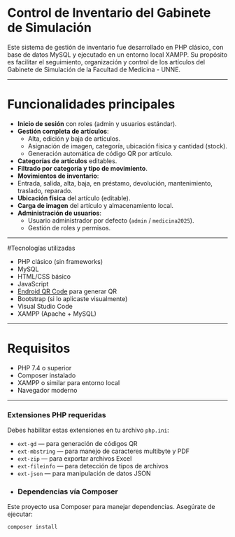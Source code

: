 #  Control de Inventario del Gabinete de Simulación

Este sistema de gestión de inventario fue desarrollado en PHP clásico, con base de datos MySQL y ejecutado en un entorno local XAMPP. Su propósito es facilitar el seguimiento, organización y control de los artículos del Gabinete de Simulación de la Facultad de Medicina - UNNE.

---

# Funcionalidades principales

-  **Inicio de sesión** con roles (admin y usuarios estándar).
- **Gestión completa de artículos**:
  - Alta, edición y baja de artículos.
  - Asignación de imagen, categoría, ubicación física y cantidad (stock).
  - Generación automática de código QR por artículo.
- **Categorías de artículos** editables.
- **Filtrado por categoría y tipo de movimiento**.
-  **Movimientos de inventario**:
  - Entrada, salida, alta, baja, en préstamo, devolución, mantenimiento, traslado, reparado.
- **Ubicación física** del artículo (editable).
-  **Carga de imagen** del artículo y almacenamiento local.
- **Administración de usuarios**:
  - Usuario administrador por defecto (`admin` / `medicina2025`).
  - Gestión de roles y permisos.

---

#Tecnologías utilizadas

- PHP clásico (sin frameworks)
- MySQL
- HTML/CSS básico
- JavaScript
- [Endroid QR Code](https://github.com/endroid/qr-code) para generar QR
- Bootstrap (si lo aplicaste visualmente)
- Visual Studio Code
- XAMPP (Apache + MySQL)

---

# Requisitos

- PHP 7.4 o superior
- Composer instalado
- XAMPP o similar para entorno local
- Navegador moderno

---
### Extensiones PHP requeridas

Debes habilitar estas extensiones en tu archivo `php.ini`:

- `ext-gd` — para generación de códigos QR
- `ext-mbstring` — para manejo de caracteres multibyte y PDF
- `ext-zip` — para exportar archivos Excel
- `ext-fileinfo` — para detección de tipos de archivos
- `ext-json` — para manipulación de datos JSON
- ### Dependencias vía Composer

Este proyecto usa Composer para manejar dependencias. Asegúrate de ejecutar:

```bash
composer install
